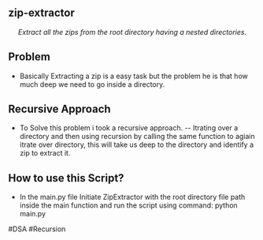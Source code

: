 ## zip-extractor

<p align="center">
    <em>Extract all the zips from the root directory having a nested directories.</em>
</p>

## Problem
* Basically Extracting a zip is a easy task but the problem he is that how much deep we need to go inside a directory.

## Recursive Approach
* To Solve this problem i took a recursive approach.
-- Itrating over a directory and then using recursion by calling the same function to agiain itrate over directory, this will take us deep to the directory and identify a zip to extract it.

## How to use this Script?
* In the main.py file Initiate ZipExtractor with the root directory file path inside the main function and run the script using command: python main.py

#DSA #Recursion


